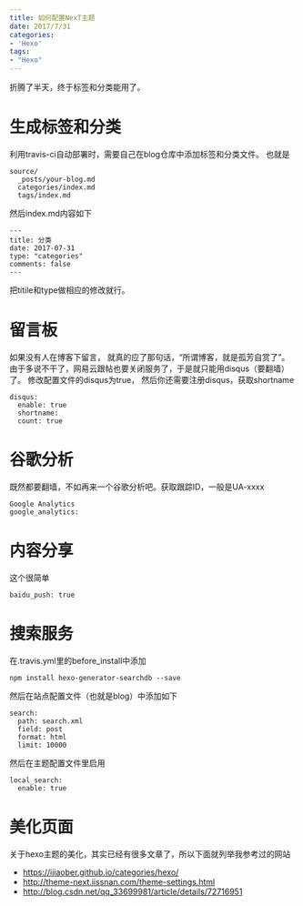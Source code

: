 ```yaml
---
title: 如何配置NexT主题
date: 2017/7/31
categories:
- 'Hexo'
tags:
- "Hexo"
---
```


折腾了半天，终于标签和分类能用了。
<!--more-->


# 生成标签和分类
利用travis-ci自动部署时，需要自己在blog仓库中添加标签和分类文件。
也就是
```
source/
  _posts/your-blog.md
  categories/index.md
  tags/index.md
```
然后index.md内容如下
```
---
title: 分类
date: 2017-07-31
type: "categories"
comments: false
---

```
把titile和type做相应的修改就行。


# 留言板
如果没有人在博客下留言， 就真的应了那句话，“所谓博客，就是孤芳自赏了”。 由于多说不干了，网易云跟帖也要关闭服务了，于是就只能用disqus（要翻墙）了。
修改配置文件的disqus为true， 然后你还需要注册disqus，获取shortname
```
disqus:
  enable: true
  shortname:
  count: true
```

# 谷歌分析
既然都要翻墙，不如再来一个谷歌分析吧。获取跟踪ID，一般是UA-xxxx
```
Google Analytics
google_analytics:
```


# 内容分享
这个很简单
```
baidu_push: true
```

# 搜索服务
在.travis.yml里的before_install中添加
```
npm install hexo-generator-searchdb --save
```

然后在站点配置文件（也就是blog）中添加如下
```
search:
  path: search.xml
  field: post
  format: html
  limit: 10000
```
然后在主题配置文件里启用
```
local_search:
  enable: true
```



# 美化页面
关于hexo主题的美化，其实已经有很多文章了，所以下面就列举我参考过的网站
- https://ijiaober.github.io/categories/hexo/
- http://theme-next.iissnan.com/theme-settings.html
- http://blog.csdn.net/qq_33699981/article/details/72716951
